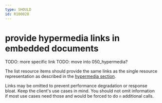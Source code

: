 ```yaml
---
type: SHOULD
id: R100028
---
```


# provide hypermedia links in embedded documents

TODO: more specific link
TODO: move into 050_hypermedia?

The list resource items should provide the same links as the single resource representation as described in the [hypermedia section](../050_hypermedia/0000_index.md).

Links may be omitted to prevent performance degradation or response bloat.
Keep the client's use cases in mind.
You should not omit information if most use cases need those and would be forced to do `n` additional calls.
